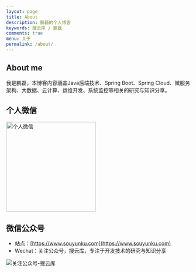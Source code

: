 ```yaml
---
layout: page
title: About
description: 鹏磊的个人博客
keywords: 搜云库 / 鹏磊
comments: true
menu: 关于
permalink: /about/
---
```


## About me

我是鹏磊，本博客内容涵盖Java后端技术、Spring Boot、Spring Cloud、微服务架构、大数据、云计算、运维开发、系统监控等相关的研究与知识分享。

## 个人微信

<img style="height:245px;width:245px;" src="http://www.ymq.io/images/weixin.jpg" alt="个人微信">

## 微信公众号

 - 站点：[https://www.souyunku.com](https://www.souyunku.com)
 - Wechat：关注公众号，搜云库，专注于开发技术的研究与知识分享
 
![关注公众号-搜云库](http://www.ymq.io/images/souyunku.png "关注公众号-搜云库")